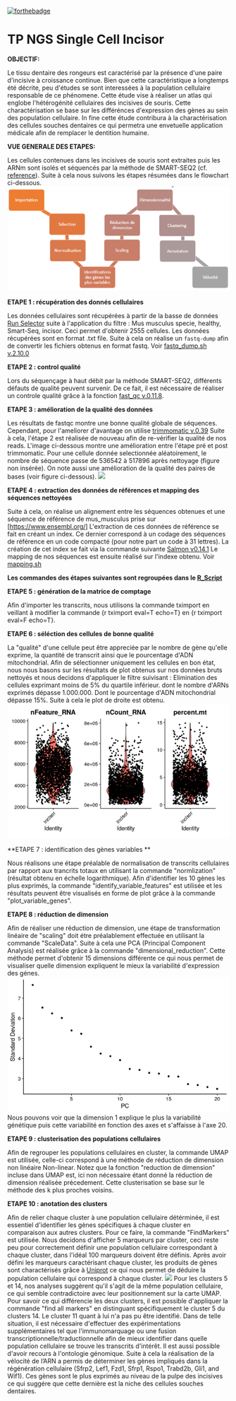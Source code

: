 [![forthebadge](http://forthebadge.com/images/badges/built-with-love.svg)](http://forthebadge.com)  

TP NGS Single Cell Incisor 
==========================

**OBJECTIF:**


Le tissu dentaire des rongeurs est caractérisé par la présence d'une paire d'incisive à croissance continue. Bien que cette caractéristique a longtemps été décrite, peu d'études se sont interessées à la population cellulaire responsable de ce phénomene. Cette étude vise à réaliser un atlas qui englobe l'hétérogénité cellulaires des incisives de souris. Cette charactérisation se base sur les différénces d'expression des gènes au sein des population cellulaire. In fine cette étude contribura à la charactérisation des cellules souches dentaires ce qui permetra une envetuelle application médicale afin de remplacer le dentition humaine. 

**VUE GENERALE DES ETAPES:**

Les cellules contenues dans les incisives de souris sont extraites puis les ARNm sont isolés et séquencés par la méthode de SMART-SEQ2 (cf. [reference](https://www.nature.com/articles/s41467-020-18512-7#citeas)). Suite à cela nous suivons les étapes résumées dans le flowchart ci-dessous. 
![](https://github.com/SarahZ06/Single_Cell_SZ/blob/master/Images/Work%20flow.png)


**ETAPE 1 : récupération des donnés cellulaires**

Les données cellulaires sont récupérées  à partir de la basse de données   [Run Selector](https://www.ncbi.nlm.nih.gov/Traces/study/?acc=PRJNA609340&f=organism_s%3An%3Amus%2520musculus%3Bphenotype_sam_ss%3An%3Ahealthy%3Bplatform_sam_s%3An%3Asmart-seq2%3Bsource_name_sam_ss%3An%3Aincisor%3Ac&o=acc_s%3Aa) suite à l'application du filtre : Mus musculus specie, healthy, Smart-Seq, incisor. Ceci permet d'obtenir 2555 cellules. Les données récupérées sont en format .txt file. 
Suite à cela on réalise un `fastq-dump` afin de convertir les fichiers obtenus en format fastq. Voir [fastq_dump.sh v.2.10.0](fastq_dump.sh)

**ETAPE 2 : control qualité**

Lors du séquençage à haut débit par la méthode SMART-SEQ2, différents défauts de qualité peuvent survenir. De ce fait, il est nécessaire de réaliser un controle qualité grâce à la fonction [fast_qc v.0.11.8](Test_qualite.sh). 

**ETAPE 3 : amélioration de la qualité des données**

Les résultats de fastqc montre une bonne qualité globale de séquences. Cependant, pour l'ameliorer d'avantage on utilise [trimmomatic v.0.39](trimmomatic.sh)
Suite à cela, l'étape 2 est réalisée de nouveau afin de re-vérifier la qualité de nos reads. L'image ci-dessous montre une amélioration entre l'étape pré et post trimmomatic.
Pour une cellule donnée selectionnée aléatoirement, le nombre de séquence passe de 536542 à 517896 après nettoyage (figure non insérée). On note aussi une amélioration de la qualité des paires de bases (voir figure ci-dessous). 
![](https://github.com/SarahZ06/Single_Cell_SZ/blob/master/Images/Avant_Apr%C3%A8s_nettoyage.png)



**ETAPE 4 : extraction des données de références et mapping des séquences nettoyées**

Suite à cela, on réalise un alignement entre les séquences obtenues et une séquence de référence de mus_musculus prise sur [https://www.ensembl.org/] 
L'extraction de ces données de référence se fait en créant un index. Ce dernier correspond à un codage des séquences de référence en un code compacté (pour notre part un code à 31 lettres). La création de cet index se fait via la commande suivante [Salmon v0.14.1](alignement.sh)
Le mapping de nos séquences  est ensuite réalisé sur l'indexe obtenu. Voir [mapping.sh](salmon_mapping.sh)

**Les commandes des étapes suivantes sont regroupées dans le [R_Script](R_script.Rmd)**

**ETAPE 5 : génération de la matrice de comptage**

Afin d'importer les transcrits, nous utilisons la commande tximport en veillant à modifier la commande {r tximport eval=T echo=T} en {r tximport eval=F echo=T}. 

**ETAPE 6 : séléction des cellules de bonne qualité**

La "qualité" d'une cellule peut être appreciée par le nombre de gène qu'elle exprime, la quantité de transcrit ainsi que le pourcentage d'ADN mitochondrial. Afin de sélectionner uniquement les cellules en bon état, nous nous basons sur les résultats de plot obtenus sur nos données bruts nettoyés et nous decidons d'appliquer le filtre suivisant :
Elimination des  cellules exprimant moins de 5% du quartile inférieur. dont le nombre d'ARNs exprimés dépasse 1.000.000. Dont le pourcentage d'ADN mitochondrial dépasse 15%. Suite à cela le plot de droite est obtenu. 
![](https://github.com/SarahZ06/Single_Cell_SZ/blob/master/Images/CELLULES%20APRES%20FILTRES.png)

**ETAPE 7 : identification des gènes variables **

Nous réalisons une étape préalable de normalisation de  transcrits cellulaires par rapport aux trancrits totaux en utilisant la commande "normlization" (résultat obtenu en échelle logarithmique). Afin d'identifier les 10 gènes les plus exprimés, la commande "identify_variable_features" est utilisée et les résultats peuvent être visualisés en forme de plot grâce à la commande "plot_variable_genes". 

**ETAPE 8 : réduction de dimension**

Afin de réaliser une réduction de dimension, une étape de transformation linéaire de "scaling" doit étre préalablement effectuée en utilisant la commande "ScaleData".  Suite à cela une PCA  (Principal Component Analysis) est réalisée grâce à la commande "dimensional_reduction". Cette méthode permet d'obtenir 15 dimensions différente ce qui nous permet de visualiser quelle dimension expliquent le mieux la variabilité d'expression des génes. 
![](https://github.com/SarahZ06/Single_Cell_SZ/blob/master/Images/Axe%20les%20plus%20differents.png)
Nous pouvons voir que la dimension 1 explique le plus la variabilité génétique puis cette variabilité en fonction des axes et s'affaisse à l'axe 20.

**ETAPE 9 : clusterisation des populations cellulaires**

Afin de regrouper les populations cellulaires en cluster, la commande UMAP est utilisée, celle-ci correspond à une méthode de réduction de dimension non linéaire Non-linear. Notez que la fonction "reduction de dimension" incluse dans UMAP est, ici non nécessaire étant donné la réduction de dimension réalisée précedement. 
Cette clusterisation se base sur le méthode des k plus proches voisins. 

**ETAPE 10 : anotation des clusters**

Afin de relier chaque cluster à une population cellulaire détérminée, il est essentiel d'identifier les gènes spécifiques à chaque cluster en comparaison aux autres clusters. Pour ce faire, la commande "FindMarkers" est utilisée. Nous decidons d'afficher 5 marqueurs par cluster, ceci reste peu pour correctement définir une population cellulaire correspondant à chaque cluster, dans l'idéal 100 marqueurs doivent être définis. Après avoir défini les marqueurs caractérisant chaque cluster, les produits de gènes sont charactérisés grâce à [Uniprot](Uniprot.org) ce qui nous permet de déduire la population cellulaire qui correspond à chaque cluster. 
![](https://github.com/SarahZ06/Single_Cell_SZ/blob/master/Images/Clusters%20annot%C3%A9s.png)
Pour les clusters 5 et 14, nos analyses suggèrent qu'il s'agit de la même population cellulaire, ce qui semble contradictoire avec leur positionnement sur la carte UMAP. Pour savoir ce qui différencie les deux clusters, il est possible d'appliquer la commande "find all markers" en distinguant spécifiquement le cluster 5 du clusters 14. 
Le cluster 11 quant à lui n'a pas pu être identifié. Dans de telle situation, il est nécessaire d'effectuer des expérimentations supplémentaires tel que l'immunomarquage ou une fusion transcriptionnelle/traductionnelle afin de mieux identifier dans quelle population cellulaire se trouve les transcrits d'intérêt. Il est aussi possible d'avoir recours à l'ontologie génomique. 
Suite à cela la réalisation de la vélocité de l’ARN a permis de déterminer les gènes impliqués dans la régénération cellulaire (Sfrp2, Lef1, Fzd1, Sfrp1, Rspo1, Trabd2b, Gli1, and Wif1). Ces gènes sont le plus exprimés au niveau de la pulpe des incisives ce qui suggére que cette dernière est la niche des cellules souches dentaires. 





